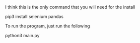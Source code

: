 <p>I think this is the only command that you will need for the install</p>

<p>pip3 install selenium pandas</p>

<p>To run the program, just run the following</p>
<p>python3 main.py</p>
